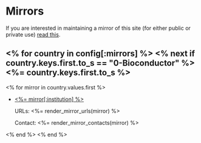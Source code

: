 Mirrors
=======================================

If you are interested in maintaining a mirror of this site (for either
public or private use) [read this](mirror-how-to/).

<% for country in config[:mirrors] %>
  <% next if country.keys.first.to_s == "0-Bioconductor" %>
<%= country.keys.first.to_s %>
------------------------

<% for mirror in country.values.first %>
* [<%= mirror[:institution] %>](<%= mirror[:institution_url] %>)

  URLs: <%= render_mirror_urls(mirror) %>

  Contact: <%= render_mirror_contacts(mirror) %>

<% end %>
<% end %>
